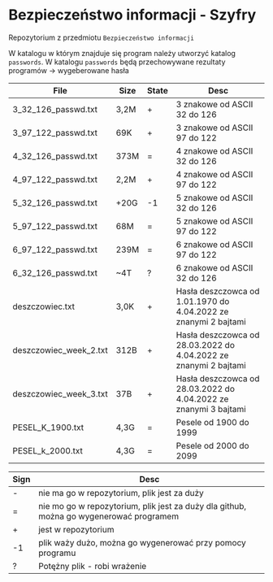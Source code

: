 # Bezpieczeństwo informacji - Szyfry

Repozytorium z przedmiotu `Bezpieczeństwo informacji`

W katalogu w którym znajduje się program należy utworzyć katalog `passwords`.
W katalogu `passwords` będą przechowywane rezultaty programów -> wygeberowane hasła

| File  | Size | State | Desc |
| ------------- | ------------- | ------------- | ------------- |
| 3_32_126_passwd.txt | 3,2M | + | 3 znakowe od ASCII 32 do 126 |
| 3_97_122_passwd.txt | 69K | + | 3 znakowe od ASCII 97 do 122 |
| 4_32_126_passwd.txt | 373M | = | 4 znakowe od ASCII 32 do 126 |
| 4_97_122_passwd.txt | 2,2M | + | 4 znakowe od ASCII 97 do 122 |
| 5_32_126_passwd.txt | +20G | -1 | 5 znakowe od ASCII 32 do 126 |
| 5_97_122_passwd.txt | 68M | = | 5 znakowe od ASCII 97 do 122 |
| 6_97_122_passwd.txt |  239M  | = | 6 znakowe od ASCII 97 do 122 |
| 6_32_126_passwd.txt |  ~4T  | ? | 6 znakowe od ASCII 32 do 126 |
| deszczowiec.txt | 3,0K | + | Hasła deszczowca od 1.01.1970 do 4.04.2022 ze znanymi 2 bajtami |
| deszczowiec_week_2.txt | 312B | + | Hasła deszczowca od 28.03.2022 do 4.04.2022 ze znanymi 2 bajtami|
| deszczowiec_week_3.txt | 37B | + | Hasła deszczowca od 28.03.2022 do 4.04.2022 ze znanymi 3 bajtami |
| PESEL_K_1900.txt | 4,3G | = | Pesele od 1900 do 1999 |
| PESEL_k_2000.txt | 4,3G | = | Pesele od 2000 do 2099 |


| Sign | Desc |
| ------------- | ------------ |
| - | nie ma go w repozytorium, plik jest za duży |
| = | nie mo go w repozytorium, plik jest za duży dla github, można go wygenerować programem |
| + | jest w repozytorium |
| -1 | plik waży dużo, można go wygenerować przy pomocy programu |
| ? | Potężny plik - robi wrażenie |

